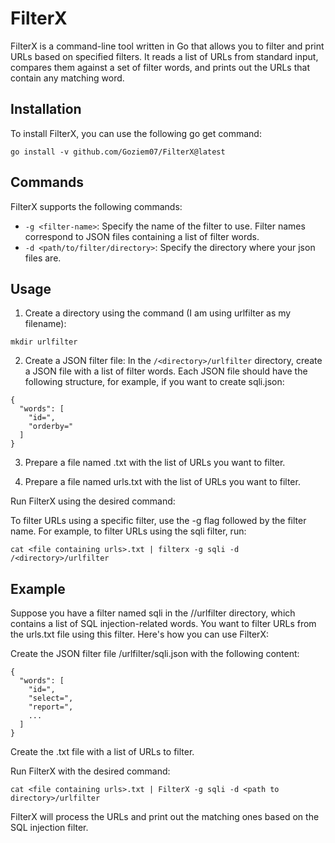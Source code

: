 # FilterX

FilterX is a command-line tool written in Go that allows you to filter and print URLs based on specified filters. It reads a list of URLs from standard input, compares them against a set of filter words, and prints out the URLs that contain any matching word.

## Installation

To install FilterX, you can use the following go get command:

`go install -v github.com/Goziem07/FilterX@latest`

## Commands

FilterX supports the following commands:

- `-g <filter-name>`: Specify the name of the filter to use. Filter names correspond to JSON files containing a list of filter words.
- `-d <path/to/filter/directory>`: Specify the directory where your json files are.

## Usage

1. Create a directory using the command (I am using urlfilter as my filename):

`mkdir urlfilter`

2. Create a JSON filter file: In the `/<directory>/urlfilter` directory, create a JSON file with a list of filter words. Each JSON file should have the following structure, for example, if you want to create sqli.json:

```
{
  "words": [
    "id=",
    "orderby="
  ]
}
```

3. Prepare a file named <file containing urls>.txt with the list of URLs you want to filter.
  
4. Prepare a file named urls.txt with the list of URLs you want to filter.
  
Run FilterX using the desired command:

To filter URLs using a specific filter, use the -g flag followed by the filter name. For example, to filter URLs using the sqli filter, run:

`cat <file containing urls>.txt | filterx -g sqli -d /<directory>/urlfilter`
  
## Example

Suppose you have a filter named sqli in the /<directory>/urlfilter directory, which contains a list of SQL injection-related words. You want to filter URLs from the urls.txt file using this filter. Here's how you can use FilterX:

Create the JSON filter file <path to directory>/urlfilter/sqli.json with the following content:

```
{
  "words": [
    "id=",
    "select=",
    "report=",
    ...
  ]
}
```
Create the <file containing urls>.txt file with a list of URLs to filter.

Run FilterX with the desired command:

`cat <file containing urls>.txt | FilterX -g sqli -d <path to directory>/urlfilter`

FilterX will process the URLs and print out the matching ones based on the SQL injection filter.
